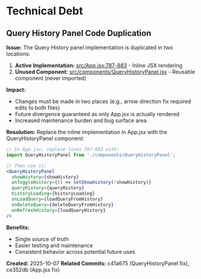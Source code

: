 # Technical Debt

## Query History Panel Code Duplication

**Issue:** The Query History panel implementation is duplicated in two locations:

1. **Active Implementation:** [src/App.jsx:787-883](src/App.jsx#L787-L883) - Inline JSX rendering
2. **Unused Component:** [src/components/QueryHistoryPanel.jsx](src/components/QueryHistoryPanel.jsx) - Reusable component (never imported)

**Impact:**
- Changes must be made in two places (e.g., arrow direction fix required edits to both files)
- Future divergence guaranteed as only App.jsx is actually rendered
- Increased maintenance burden and bug surface area

**Resolution:**
Replace the inline implementation in App.jsx with the QueryHistoryPanel component:

```jsx
// In App.jsx, replace lines 787-883 with:
import QueryHistoryPanel from './components/QueryHistoryPanel';

// Then use it:
<QueryHistoryPanel
  showHistory={showHistory}
  onToggleHistory={() => setShowHistory(!showHistory)}
  queryHistory={queryHistory}
  historyLoading={historyLoading}
  onLoadQuery={loadQueryFromHistory}
  onDeleteQuery={deleteQueryFromHistory}
  onRefreshHistory={loadQueryHistory}
/>
```

**Benefits:**
- Single source of truth
- Easier testing and maintenance
- Consistent behavior across potential future uses

**Created:** 2025-10-07
**Related Commits:** c41a675 (QueryHistoryPanel fix), ce352db (App.jsx fix)
